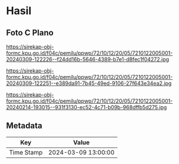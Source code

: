 # Hasil

## Foto C Plano

https://sirekap-obj-formc.kpu.go.id/f04c/pemilu/ppwp/72/10/12/20/05/7210122005001-20240309-122226--f24dd16b-5646-4389-b7e1-d8fec1f04272.jpg

https://sirekap-obj-formc.kpu.go.id/f04c/pemilu/ppwp/72/10/12/20/05/7210122005001-20240309-122251--e389da91-7b45-49ed-9106-27f643e34ea2.jpg

https://sirekap-obj-formc.kpu.go.id/f04c/pemilu/ppwp/72/10/12/20/05/7210122005001-20240214-193015--931f3130-ec52-4c71-b09b-968dffb5d275.jpg


## Metadata

| Key        | Value               |
| ---------- | ------------------- |
| Time Stamp | 2024-03-09 13:00:00 |



